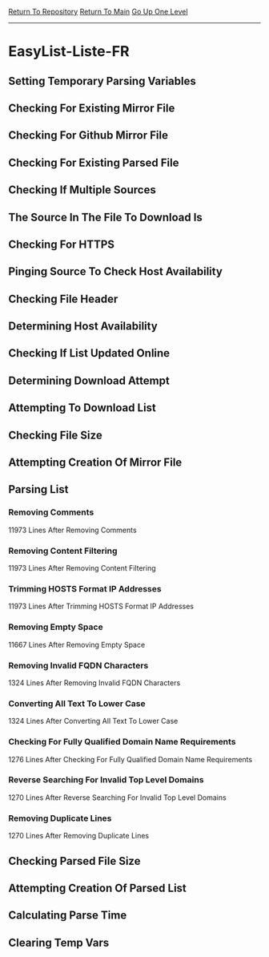 [Return To Repository](https://github.com/deathbybandaid/piholeparser/)
[Return To Main](https://github.com/deathbybandaid/piholeparser/blob/master/RecentRunLogs/Mainlog.md)
[Go Up One Level](https://github.com/deathbybandaid/piholeparser/blob/master/RecentRunLogs/TopLevelScripts/30-Processing-Blacklists.md)
____________________________________
# EasyList-Liste-FR
## Setting Temporary Parsing Variables
## Checking For Existing Mirror File
## Checking For Github Mirror File
## Checking For Existing Parsed File
## Checking If Multiple Sources
## The Source In The File To Download Is
## Checking For HTTPS
## Pinging Source To Check Host Availability
## Checking File Header
## Determining Host Availability
## Checking If List Updated Online
## Determining Download Attempt
## Attempting To Download List
## Checking File Size
## Attempting Creation Of Mirror File
## Parsing List
### Removing Comments
11973 Lines After Removing Comments
### Removing Content Filtering
11973 Lines After Removing Content Filtering
### Trimming HOSTS Format IP Addresses
11973 Lines After Trimming HOSTS Format IP Addresses
### Removing Empty Space
11667 Lines After Removing Empty Space
### Removing Invalid FQDN Characters
1324 Lines After Removing Invalid FQDN Characters
### Converting All Text To Lower Case
1324 Lines After Converting All Text To Lower Case
### Checking For Fully Qualified Domain Name Requirements
1276 Lines After Checking For Fully Qualified Domain Name Requirements
### Reverse Searching For Invalid Top Level Domains
1270 Lines After Reverse Searching For Invalid Top Level Domains
### Removing Duplicate Lines
1270 Lines After Removing Duplicate Lines
## Checking Parsed File Size
## Attempting Creation Of Parsed List
## Calculating Parse Time
## Clearing Temp Vars

